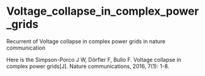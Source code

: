 # Voltage_collapse_in_complex_power_grids
Recurrent of Voltage collapse in complex power grids in nature communication

Here is the 
Simpson-Porco J W, Dörfler F, Bullo F. Voltage collapse in complex power grids[J]. Nature communications, 2016, 7(1): 1-8.
